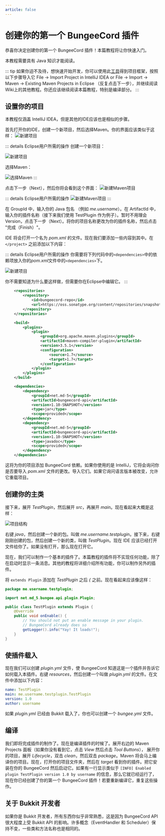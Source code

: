```yaml
---
article: false
---
```

# 创建你的第一个 BungeeCord 插件
恭喜你决定创建你的第一个 BungeeCord 插件！本篇教程将让你快速入门。

本教程需要具有 Java 知识才能阅读。

::: tip
如果你迫不及待，想快速开始开发，你可以使用此[工具](https://utilities.shall.fail/bungeecord/pluginhelper/)得到项目框架，按照以下步骤导入它 File -> Import Project in IntelliJ IDEA or File -> Import -> Maven -> Existing Maven Projects in Eclipse （反复点击下一步），并继续阅读Wiki上的其他教程。你还应该继续阅读本篇教程，特别是编译部分。
:::

## 设置你的项目
本教程仅涵盖 IntelliJ IDEA，但是其他的IDE应该也是相似的步骤。

首先打开你的IDE，创建一个新项目，然后选择Maven。你的界面应该类似于这样：
![新建项目](./create-your-first-bungeecord-plugin/1.png)

::: details Eclipse用户所需的操作
创建一个新项目：

![新建项目](./create-your-first-bungeecord-plugin/eclipse-new-1.png)

选择Maven：

![选择Maven](./create-your-first-bungeecord-plugin/eclipse-new-2.png)
:::

点击下一步（Next），然后你将会看到这个界面：
![新建Maven项目](./create-your-first-bungeecord-plugin/2.png)

::: details Eclipse用户所需的操作
![新建Maven项目](./create-your-first-bungeecord-plugin/eclipse-new-3.png)
:::

在 GroupId 中，输入你的 Java 包名 （例如 *me.username*）。在 ArtifactId 中， 输入你的插件名称（接下来我们使用 TestPlugin 作为例子）。暂时不用理会 Version，点击下一步（Next）。将你的项目名称更改为你的插件名称，然后点击 "完成（Finish）"。

IDE 将会打开一个名为 *pom.xml* 的文件。现在我们要添加一些内容到其中。在 `</project>` 之前添加以下内容：

::: details Eclipse用户所需的操作
你需要将下列代码中的`<dependencies>`中的依赖项放入你的*pom.xml*文件中的`<dependencies>`下。

![新建项目](./create-your-first-bungeecord-plugin/eclipse-new-4.png)

你不需要知道为什么要这样做，但需要你在Eclipse中编辑它。
:::

```xml
    <repositories>
        <repository>
            <id>bungeecord-repo</id>
            <url>https://oss.sonatype.org/content/repositories/snapshots</url>
        </repository>
    </repositories>

    <build>
        <plugins>
            <plugin>
                <groupId>org.apache.maven.plugins</groupId>
                <artifactId>maven-compiler-plugin</artifactId>
                <version>3.5.1</version>
                <configuration>
                    <source>1.7</source>
                    <target>1.7</target>
                </configuration>
            </plugin>
        </plugins>
    </build>

    <dependencies>
        <dependency>
            <groupId>net.md-5</groupId>
            <artifactId>bungeecord-api</artifactId>
            <version>1.10-SNAPSHOT</version>
            <type>jar</type>
            <scope>provided</scope>
        </dependency>
        <dependency>
            <groupId>net.md-5</groupId>
            <artifactId>bungeecord-api</artifactId>
            <version>1.10-SNAPSHOT</version>
            <type>javadoc</type>
            <scope>provided</scope>
        </dependency>
    </dependencies>
```

这将为你的项目添加 BungeeCord 依赖。如果你使用的是 IntelliJ，它将会询问你是否要导入 *pom.xml* 文件的更改。导入它们。如果它询问语言版本被改变，允许它重载项目。

## 创建你的主类
接下来，展开 *TestPlugin*，然后展开 *src*，再展开 *main*。现在看起来大概是这样：

![项目结构](./create-your-first-bungeecord-plugin/3.png)

右键 *java*，然后创建一个新的包。叫做 *me.username.testplugin*。接下来，右键刚刚创建的包，然后创建一个新的类，叫做 *TestPlugin*。现在 IDE 应该已经打开文件给你了。如果没有打开，那么现在打开它。

现在，我们可以制作一个基本的插件了。本篇教程的插件将不实现任何功能，除了在启动时显示一条消息。其他的教程将详细介绍所有功能，你可以制作另外的插件。

将 `extends Plugin` 添加在 *TestPlugin* 之后 *{* 之前。现在看起来应该像这样：

```java
package me.username.testplugin;

import net.md_5.bungee.api.plugin.Plugin;

public class TestPlugin extends Plugin {
    @Override
    public void onEnable() {
        // You should not put an enable message in your plugin.
        // BungeeCord already does so
        getLogger().info("Yay! It loads!");
    }
}
```
## 使插件载入
现在我们可以创建 *plugin.yml* 文件，使 BungeeCord 知道这是一个插件并告诉它如何载入本插件。右键 *resources*，然后创建一个叫做 *plugin.yml* 的文件。在文件中添加以下内容：

```yml
name: TestPlugin
main: me.username.testplugin.TestPlugin
version: 1.0
author: username
```
如果 *plugin.yml* 已经由 Bukkit 载入了，你也可以创建一个 *bungee.yml* 文件。

## 编译
我们即将完成插件的制作了。现在是编译插件的时候了。展开右边的 Maven Projects 面板（如果你没有看到它，点击 *View* 然后点击 *Tool Buttons*）， 展开你的项目，展开 *Lifecycle*，双击 *clean*，然后双击 *package*。Maven 将会马上编译你的项目。现在，打开你的项目文件夹，然后在 *target* 看到你的插件。把它安装在你的 BungeeCord 然后启动它。如果有一行显示类似于 `[INFO] Enabled plugin TestPlugin version 1.0 by username` 的信息，那么它就已经运行了，现在你已经创建了你的第一个 BungeeCord 插件！若要重新编译它，重复这些操作。

## 关于 Bukkit 开发者
如果你是 Bukkit 开发者，所有东西你似乎非常熟悉，这是因为 BungeeCord API 很大程度上受 Bukkit API 的影响。许多概念（EventHandler 和 Scheduler）保持不变，一些类和方法名称也是相同的。